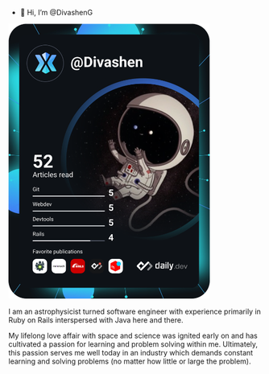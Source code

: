 - 👋 Hi, I’m @DivashenG

<a href="https://app.daily.dev/Divashen"><img src="https://github.com/DivashenG/DivashenG/blob/main/devcard.svg" width="400" alt="Divashen Govender's Dev Card"/></a>


I am an astrophysicist turned software engineer with experience primarily in Ruby on Rails interspersed with Java here and there. 

My lifelong love affair with space and science was ignited early on and has cultivated a passion for learning and problem solving within me. Ultimately, this passion serves me well today in an industry which demands constant learning and solving problems (no matter how little or large the problem).


